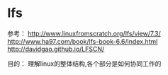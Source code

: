 lfs
===

参考：
	http://www.linuxfromscratch.org/lfs/view/7.3/
	http://www.ha97.com/book/lfs-book-6.6/index.html
	http://davidgao.github.io/LFSCN/

目的：
	理解linux的整体结构,各个部分是如何协同工作的
	
